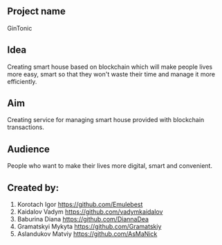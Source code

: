 ## **Project name**
GinTonic
## **Idea** 
Creating smart house based on blockchain which will make people lives more easy, smart so that they won't waste their time and manage it more efficiently.
## **Aim**
Creating service for managing smart house provided with blockchain transactions.
## **Audience**
People who want to make their lives more digital, smart and convenient.
## **Created by**:
1. Korotach Igor https://github.com/Emulebest
1. Kaidalov Vadym https://github.com/vadymkaidalov
1. Baburina Diana https://github.com/DiannaDea
1. Gramatskyi Mykyta https://github.com/Gramatskiy
1. Aslandukov Matviy https://github.com/AsMaNick

